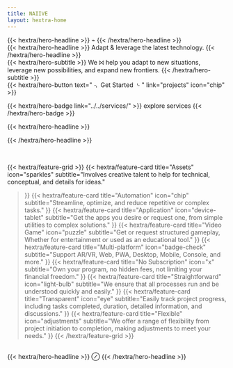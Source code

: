 ```yaml
---
title: NAIIVE
layout: hextra-home
---
```


<div class="mt-6 mb-6 .hero-center-title text-center">
{{< hextra/hero-headline >}}
⌁
{{< /hextra/hero-headline >}}
</div>

<div class="mt-6 mb-6 .hero-center-title text-center">
{{< hextra/hero-headline >}}
Adapt & leverage the latest technology.
{{< /hextra/hero-headline >}}
</div>

<div class="mb-12 text-center">
{{< hextra/hero-subtitle >}}
  We ⨝ help you adapt to new situations, leverage new possibilities, and expand new frontiers.
{{< /hextra/hero-subtitle >}}
</div>

<div class="mb-6 items-center">
{{< hextra/hero-button text=" ⌍ Get Started ⌎ " link="projects" icon="chip" >}}
</div>

{{< hextra/hero-badge link="../../services/" >}}
  explore services 
{{< /hextra/hero-badge >}}

<div class="mt-6 mb-6 .hero-center-title text-center">
{{< hextra/hero-headline >}}

{{< /hextra/hero-headline >}}
</div>

<br class="sm:block hidden" />

{{< hextra/feature-grid >}}
  {{< hextra/feature-card
    title="Assets"
    icon="sparkles"
    subtitle="Involves creative talent to help for technical, conceptual, and details for ideas."
  >}}
  {{< hextra/feature-card
    title="Automation"
    icon="chip"
    subtitle="Streamline, optimize, and reduce repetitive or complex tasks."
  >}}
  {{< hextra/feature-card
    title="Application"
    icon="device-tablet"
    subtitle="Get the apps you desire or request one, from simple utilities to complex solutions."
  >}}
  {{< hextra/feature-card
    title="Video Game"
    icon="puzzle"
    subtitle="Get or request structured gameplay, Whether for entertainment or used as an educational tool."
  >}}
  {{< hextra/feature-card
    title="Multi-platform"
    icon="badge-check"
    subtitle="Support AR/VR, Web, PWA, Desktop, Mobile, Console, and more."
  >}}
  {{< hextra/feature-card
    title="No Subscription"
    icon="x"
    subtitle="Own your program, no hidden fees, not limiting your financial freedom."
  >}}
  {{< hextra/feature-card
      title="Straightforward"
      icon="light-bulb"
      subtitle="We ensure that all processes run and be understood quickly and easily."
  >}}
  {{< hextra/feature-card
    title="Transparent"
    icon="eye"
    subtitle="Easily track project progress, including tasks completed, duration, detailed information, and discussions."
  >}}
  {{< hextra/feature-card
    title="Flexible"
    icon="adjustments"
    subtitle="We offer a range of flexibility from project initiation to completion, making adjustments to meet your needs."
  >}}
{{< /hextra/feature-grid >}}

<br class="sm:block hidden" />

<div class="mt-6 mb-6 .hero-center-title text-center">
{{< hextra/hero-headline >}}
⊘
{{< /hextra/hero-headline >}}
</div>
